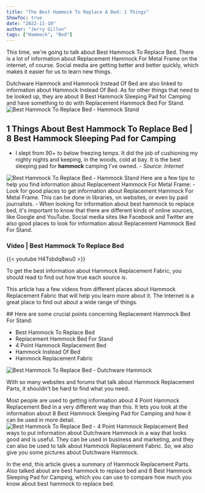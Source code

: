 ```yaml
---
title: "The Best Hammock To Replace A Bed: 1 Things"
ShowToc: true 
date: "2022-11-10"
author: "Jerry Gillon" 
tags: ["Hammock", "Bed"]
---
```


	
This time, we're going to talk about Best Hammock To Replace Bed. There is a lot of information about Replacement Hammock For Metal Frame on the internet, of course. Social media are getting better and better quickly, which makes it easier for us to learn new things.

Dutchware Hammock and Hammock Instead Of Bed are also linked to information about Hammock Instead Of Bed. As for other things that need to be looked up, they are about 8 Best Hammock Sleeping Pad for Camping and have something to do with Replacement Hammock Bed For Stand.
<img loading="lazy" src="http://i.ebayimg.com/00/s/NTAwWDUwMA==/z/03AAAOxycD9TVkS5/$_3.JPG?set_id=2" onerror="this.onerror=null;this.src='https://blogger.googleusercontent.com/img/a/AVvXsEhe7F7TRXHtjiKvHb5vS7DmnxvpHiDyoYyYvm1nHB3Qp2_w3BnM6A2eq4v7FYxCC9bfZt3a9vIMtAYEKUiaDQbHMg-ViyGmRIj39MLp0bGFfgfYw1Dc9q_H-T0wiTm3l0Uq42dETrN9eC8aGJ9_IORZsxST1AcLR7np1koOfcc7tnHa4S8Mwz_xD9d0=s16000';" alt="Best Hammock To Replace Bed - Hammock Stand" >

## 1 Things About Best Hammock To Replace Bed | 8 Best Hammock Sleeping Pad for Camping
-   I slept from 90+ to below freezing temps. It did the job of cushioning my nighty nights and keeping, in the woods, cold at bay. It is the best sleeping pad for **hammock** camping I’ve owned. - <cite>Source: Internet</cite>


<img loading="lazy" src="https://homesfeed.com/wp-content/uploads/2015/12/King-sized-bed-design-without-headboard-small-bedroom-vanity-with-white-framed-mirror-black-finished-wood-bedside-table-with-modern-table-lamp-with-white-lampshade-and-metal-lamp-base.jpg" onerror="this.onerror=null;this.src='https://blogger.googleusercontent.com/img/a/AVvXsEhe7F7TRXHtjiKvHb5vS7DmnxvpHiDyoYyYvm1nHB3Qp2_w3BnM6A2eq4v7FYxCC9bfZt3a9vIMtAYEKUiaDQbHMg-ViyGmRIj39MLp0bGFfgfYw1Dc9q_H-T0wiTm3l0Uq42dETrN9eC8aGJ9_IORZsxST1AcLR7np1koOfcc7tnHa4S8Mwz_xD9d0=s16000';" alt="Best Hammock To Replace Bed - Hammock Stand" >
Here are a few tips to help you find information about Replacement Hammock For Metal Frame:
- Look for good places to get information about Replacement Hammock For Metal Frame. This can be done in libraries, on websites, or even by paid journalists.
- When looking for information about best hammock to replace bed, it's important to know that there are different kinds of online sources, like Google and YouTube. Social media sites like Facebook and Twitter are also good places to look for information about Replacement Hammock Bed For Stand.

### Video | Best Hammock To Replace Bed
{{< youtube H4Tsbdq8wu0 >}} 

To get the best information about Hammock Replacement Fabric, you should read to find out how true each source is.

This article has a few videos from different places about Hammock Replacement Fabric that will help you learn more about it. The Internet is a great place to find out about a wide range of things.
<script async="async" data-cfasync="false" src="//normallydemandedalter.com/fe63df3c5408708b15d8dc3d9b206b31/invoke.js"></script>
<div id="container-fe63df3c5408708b15d8dc3d9b206b31"></div>
## Here are some crucial points concerning Replacement Hammock Bed For Stand:

- Best Hammock To Replace Bed
- Replacement Hammock Bed For Stand
- 4 Point Hammock Replacement Bed
- Hammock Instead Of Bed
- Hammock Replacement Fabric

 <img loading="lazy" src="https://www.awesomeinventions.com/wp-content/uploads/2014/09/tents.jpg" onerror="this.onerror=null;this.src='https://blogger.googleusercontent.com/img/a/AVvXsEhe7F7TRXHtjiKvHb5vS7DmnxvpHiDyoYyYvm1nHB3Qp2_w3BnM6A2eq4v7FYxCC9bfZt3a9vIMtAYEKUiaDQbHMg-ViyGmRIj39MLp0bGFfgfYw1Dc9q_H-T0wiTm3l0Uq42dETrN9eC8aGJ9_IORZsxST1AcLR7np1koOfcc7tnHa4S8Mwz_xD9d0=s16000';" alt="Best Hammock To Replace Bed - Dutchware Hammock" >

With so many websites and forums that talk about Hammock Replacement Parts, it shouldn't be hard to find what you need.

Most people are used to getting information about 4 Point Hammock Replacement Bed in a very different way than this. It lets you look at the information about 8 Best Hammock Sleeping Pad for Camping and how it can be used in more detail.
<img loading="lazy" src="https://www.homenish.com/wp-content/uploads/2020/06/Hammocks.jpg" onerror="this.onerror=null;this.src='https://blogger.googleusercontent.com/img/a/AVvXsEhe7F7TRXHtjiKvHb5vS7DmnxvpHiDyoYyYvm1nHB3Qp2_w3BnM6A2eq4v7FYxCC9bfZt3a9vIMtAYEKUiaDQbHMg-ViyGmRIj39MLp0bGFfgfYw1Dc9q_H-T0wiTm3l0Uq42dETrN9eC8aGJ9_IORZsxST1AcLR7np1koOfcc7tnHa4S8Mwz_xD9d0=s16000';" alt="Best Hammock To Replace Bed - 4 Point Hammock Replacement Bed" >
ways to put information about Dutchware Hammock in a way that looks good and is useful. They can be used in business and marketing, and they can also be used to talk about Hammock Replacement Fabric. So, we also give you some pictures about Dutchware Hammock.

In the end, this article gives a summary of Hammock Replacement Parts. Also talked about are best hammock to replace bed and 8 Best Hammock Sleeping Pad for Camping, which you can use to compare how much you know about best hammock to replace bed.
	
	

